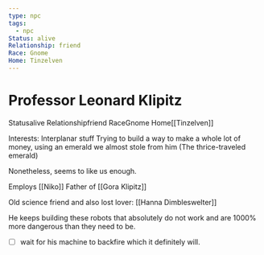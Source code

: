 ```yaml
---
type: npc
tags:
  - npc
Status: alive
Relationship: friend
Race: Gnome
Home: Tinzelven
---
```


# Professor Leonard Klipitz
<span class="dataview inline-field"><span class="inline-field-key">Status</span><span class="inline-field-value">alive</span></span>
<span class="dataview inline-field"><span class="inline-field-key">Relationship</span><span class="inline-field-value">friend</span></span>
<span class="dataview inline-field"><span class="inline-field-key">Race</span><span class="inline-field-value">Gnome</span></span>
<span class="dataview inline-field"><span class="inline-field-key">Home</span><span class="inline-field-value">[[Tinzelven]]</span></span>

Interests: Interplanar stuff
Trying to build a way to make a whole lot of money, using an emerald we almost stole from him (The thrice-traveled emerald)

Nonetheless, seems to like us enough.

Employs [[Niko]]
Father of [[Gora Klipitz]]

Old science friend and also lost lover: [[Hanna Dimbleswelter]]

He keeps building these robots that absolutely do not work and are 1000% more dangerous than they need to be. 

- [ ] wait for his machine to backfire which it definitely will.
